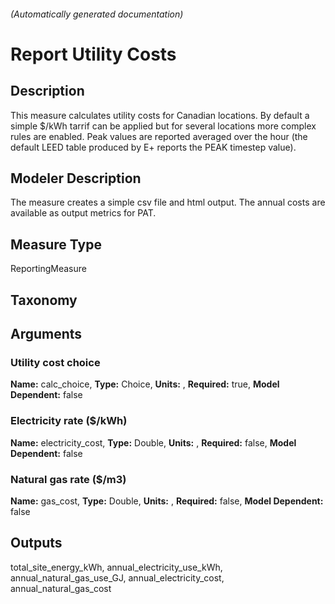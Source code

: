 

###### (Automatically generated documentation)

# Report Utility Costs

## Description
This measure calculates utility costs for Canadian locations. By default a simple $/kWh tarrif can be applied but for 
	    several locations more complex rules are enabled.
		Peak values are reported averaged over the hour (the default LEED table produced by E+ reports the PEAK timestep value).

## Modeler Description
The measure creates a simple csv file and html output. The annual costs are available as output metrics for PAT.

## Measure Type
ReportingMeasure

## Taxonomy


## Arguments


### Utility cost choice

**Name:** calc_choice,
**Type:** Choice,
**Units:** ,
**Required:** true,
**Model Dependent:** false

### Electricity rate ($/kWh)

**Name:** electricity_cost,
**Type:** Double,
**Units:** ,
**Required:** false,
**Model Dependent:** false

### Natural gas rate ($/m3)

**Name:** gas_cost,
**Type:** Double,
**Units:** ,
**Required:** false,
**Model Dependent:** false





## Outputs












total_site_energy_kWh, annual_electricity_use_kWh, annual_natural_gas_use_GJ, annual_electricity_cost, annual_natural_gas_cost
